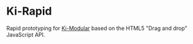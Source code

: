 Ki-Rapid
========

Rapid prototyping for <a href="https://github.com/kennethillman/Ki-Modular">Ki-Modular</a> based on the HTML5 "Drag and drop" JavaScript API.
